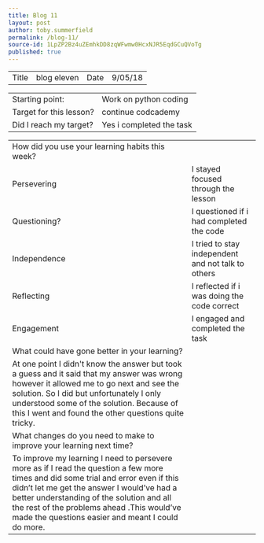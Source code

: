 ```yaml
---
title: Blog 11
layout: post
author: toby.summerfield
permalink: /blog-11/
source-id: 1LpZP2Bz4uZEmhkDD8zqWFwmw0HcxNJR5EqdGCuQVoTg
published: true
---
```

<table>
  <tr>
    <td>Title</td>
    <td> blog eleven</td>
    <td>Date</td>
    <td>9/05/18</td>
  </tr>
</table>


<table>
  <tr>
    <td>Starting point:</td>
    <td>Work on python coding</td>
  </tr>
  <tr>
    <td>Target for this lesson?</td>
    <td>continue codcademy</td>
  </tr>
  <tr>
    <td>Did I reach my target? </td>
    <td>Yes i completed the task</td>
  </tr>
</table>


<table>
  <tr>
    <td>How did you use your learning habits this week?</td>
    <td></td>
  </tr>
  <tr>
    <td>Persevering</td>
    <td>I stayed focused through the lesson</td>
  </tr>
  <tr>
    <td>Questioning?</td>
    <td>I questioned if i had completed the code</td>
  </tr>
  <tr>
    <td>Independence</td>
    <td>I tried to stay independent and not talk to others</td>
  </tr>
  <tr>
    <td>Reflecting</td>
    <td>I reflected if i was doing the code correct</td>
  </tr>
  <tr>
    <td>Engagement</td>
    <td>I engaged and completed the task</td>
  </tr>
  <tr>
    <td>What could have gone better in your learning?</td>
    <td></td>
  </tr>
  <tr>
    <td>At one point I didn't know the answer but took a guess and it said that my answer was wrong however it allowed me to go next and see the solution. So I did but unfortunately I only understood some of the solution. Because of this I went and found the other questions quite tricky.</td>
    <td></td>
  </tr>
  <tr>
    <td>What changes do you need to make to improve your learning next time?</td>
    <td></td>
  </tr>
  <tr>
    <td>To improve my learning I need to persevere more as if I read the question a few more times and did some trial and error even if this didn’t let me get the answer I would’ve had a better understanding of the solution and all the rest of the problems ahead .This would’ve made the questions easier and meant I could do more.</td>
    <td></td>
  </tr>
</table>


